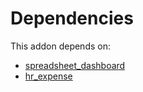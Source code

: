 # Dependencies

This addon depends on:

- [spreadsheet_dashboard](https://github.com/bringout/oca-ocb-report/tree/ce2bf32eaa55516e65721b59ff06b13f701b1c57/odoo-bringout-oca-ocb-spreadsheet_dashboard)
- [hr_expense](https://github.com/bringout/oca-ocb-hr/tree/7056a6865f6bd273a5c4cfc973b3c7a819ee6af0/odoo-bringout-oca-ocb-hr_expense)
